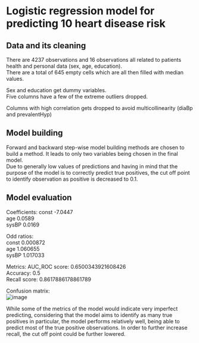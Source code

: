 # Logistic regression model for predicting 10 heart disease risk 

## Data and its cleaning

There are 4237 observations and 16 observations all related to patients health and personal data (sex, age, education).  
There are a total of 645 empty cells which are all then filled with median values.  

Sex and education get dummy variables.  
Five columns have a few of the extreme outliers dropped.  

Columns with high correlation gets dropped to avoid multicollinearity (diaBp and prevalentHyp)

## Model building

Forward and backward step-wise model building methods are chosen to build a method. It leads to only two variables being chosen in the final model.  
Due to generally low values of predictions and having in mind that the purpose of the model is to correctly predict true positives, the cut off point to identify observation as positive is decreased to 0.1.  

## Model evaluation

Coefficients:
const          -7.0447     
age             0.0589      
sysBP           0.0169 

Odd ratios:  
const           0.000872  
age             1.060655  
sysBP           1.017033  

Metrics:
AUC_ROC score:  0.6500343921608426  
Accuracy:       0.5  
Recall score:   0.8617886178861789  

Confusion matrix:  
![image](https://github.com/SamodAas/Simple-logistic-regression-model/assets/55328989/8ca76080-e968-452f-aa48-4a40d5f20f99)


While some of the metrics of the model would indicate very imperfect predicting, considering that the model aims to identify as many true positives in particular, the model performs relatively well, being able to predict most of the true positive observations. In order to further increase recall, the cut off point could be further lowered.
